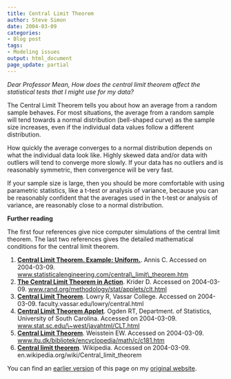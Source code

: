 ```yaml
---
title: Central Limit Theorem
author: Steve Simon
date: 2004-03-09
categories:
- Blog post
tags:
- Modeling issues
output: html_document
page_update: partial
---
```

*Dear Professor Mean, How does the central limit theorem affect the
statistical tests that I might use for my data?*

The Central Limit Theorem tells you about how an average from a random
sample behaves. For most situations, the average from a random sample
will tend towards a normal distribution (bell-shaped curve) as the
sample size increases, even if the individual data values follow a
different distribution.

How quickly the average converges to a normal distribution depends on
what the individual data look like. Highly skewed data and/or data with
outliers will tend to converge more slowly. If your data has no outliers
and is reasonably symmetric, then convergence will be very fast.

If your sample size is large, then you should be more comfortable with
using parametric statistics, like a t-test or analysis of variance,
because you can be reasonably confident that the averages used in the
t-test or analysis of variance, are reasonably close to a normal
distribution.

**Further reading**

The first four references give nice computer simulations of the central
limit theorem. The last two references gives the detailed mathematical
conditions for the central limit theorem.

1.  **[Central Limit Theorem. Example:
    Uniform.](http://www.statisticalengineering.com/central_limit_theorem.htm)**.
    Annis C. Accessed on 2004-03-09.
    www.statisticalengineering.com/central\_limit\_theorem.htm
2.  **[The Central Limit Theorem in
    Action](http://www.rand.org/methodology/stat/applets/clt.html)**.
    Krider D. Accessed on 2004-03-09.
    www.rand.org/methodology/stat/applets/clt.html
3.  **[Central Limit
    Theorem](http://faculty.vassar.edu/lowry/central.html)**. Lowry R,
    Vassar College. Accessed on 2004-03-09.
    faculty.vassar.edu/lowry/central.html
4.  **[Central Limit Theorem
    Applet](http://www.stat.sc.edu/~west/javahtml/CLT.html)**. Ogden RT,
    Department. of Statistics, University of South Carolina. Accessed on
    2004-03-09. www.stat.sc.edu/\~west/javahtml/CLT.html
5.  **[Central Limit
    Theorem](http://www.itu.dk/bibliotek/encyclopedia/math/c/c181.htm)**.
    Weisstein EW. Accessed on 2004-03-09.
    www.itu.dk/bibliotek/encyclopedia/math/c/c181.htm
6.  **[Central limit
    theorem](http://en.wikipedia.org/wiki/Central_limit_theorem)**.
    Wikipedia. Accessed on 2004-03-09.
    en.wikipedia.org/wiki/Central\_limit\_theorem

You can find an [earlier version](http://www.pmean.com/04/clt.html) of this page on my [original website](http://www.pmean.com/original_site.html).
